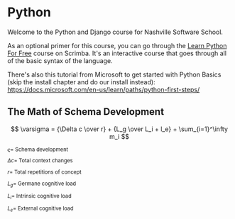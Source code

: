 # Python

Welcome to the Python and Django course for Nashville Software School.

As an optional primer for this course, you can go through the [Learn Python For Free](https://scrimba.com/course/gpython) course on Scrimba. It's an interactive course that goes through all of the basic syntax of the language.

There's also this tutorial from Microsoft to get started with Python Basics (skip the install chapter and do our install instead): https://docs.microsoft.com/en-us/learn/paths/python-first-steps/

## The Math of Schema Development

$$ \varsigma = {\Delta c \over r} + {L_g \over L_i + l_e} + \sum_{i=1}^\infty m_i $$

<sub>

$\varsigma =$ Schema development

$\Delta c =$ Total context changes

$r =$ Total repetitions of concept

$L_g =$ Germane cognitive load

$L_i =$ Intrinsic cognitive load

$L_e =$ External cognitive load
</sub>

